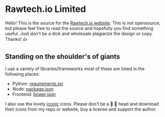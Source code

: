 # Rawtech.io Limited

Hello! This is the source for the [Rawtech.io website](https://rawtech.io). This is *not* opensource, but please feel free to read the source and hopefully you find something useful. Just don't be a dick and wholesale plagiarize the design or copy. Thanks! :thumbsup:

## Standing on the shoulder's of giants

I use a variety of libraries/frameworks most of these are listed in the following places:

* Python: [requirements.txt](https://github.com/Rawtechio/rawtechio.github.io/blob/master/requirements.txt)
* Node: [package.json](https://github.com/Rawtechio/rawtechio.github.io/blob/master/package.json)
* Frontend: [bower.json](https://github.com/Rawtechio/rawtechio.github.io/blob/master/bower.json)

I also use the lovely [iconic](https://useiconic.com/) icons. Please don't be a :poop: :poop: head and download their icons from my repo or website, buy a license and support the author.
